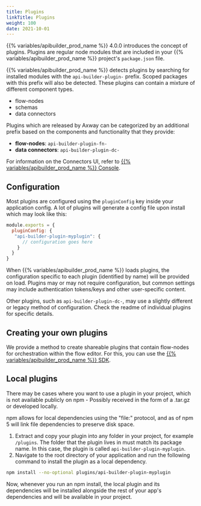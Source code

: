 ```yaml
---
title: Plugins
linkTitle: Plugins
weight: 100
date: 2021-10-01
---
```


{{% variables/apibuilder_prod_name %}} 4.0.0 introduces the concept of plugins. Plugins are regular node modules that are included in your {{% variables/apibuilder_prod_name %}} project's `package.json` file.

{{% variables/apibuilder_prod_name %}} detects plugins by searching for installed modules with the `api-builder-plugin-` prefix. Scoped packages with this prefix will also be detected. These plugins can contain a mixture of different component types.

* flow-nodes
* schemas
* data connectors

Plugins which are released by Axway can be categorized by an additional prefix based on the components and functionality that they provide:

* **flow-nodes**: `api-builder-plugin-fn-`
* **data connectors**: `api-builder-plugin-dc-`

For information on the Connectors UI, refer to [{{% variables/apibuilder_prod_name %}} Console](/docs/developer_guide/console/#Connectors).

## Configuration

Most plugins are configured using the `pluginConfig` key inside your application config. A lot of plugins will generate a config file upon install which may look like this:

```javascript
module.exports = {
  pluginConfig: {
   "api-builder-plugin-myplugin": {
      // configuration goes here
    }
  }
}
```

When {{% variables/apibuilder_prod_name %}} loads plugins, the configuration specific to each plugin (identified by name) will be provided on load. Plugins may or may not require configuration, but common settings may include authentication tokens/keys and other user-specific content.

Other plugins, such as `api-builder-plugin-dc-`, may use a slightly different or legacy method of configuration. Check the readme of individual plugins for specific details.

## Creating your own plugins

We provide a method to create shareable plugins that contain flow-nodes for orchestration within the flow editor. For this, you can use the [{{% variables/apibuilder_prod_name %}} SDK](/docs/developer_guide/sdk/).

## Local plugins

There may be cases where you want to use a plugin in your project, which is not available publicly on npm - Possibly received in the form of a .tar.gz or developed locally.

npm allows for local dependencies using the "file:" protocol, and as of npm 5 will link file dependencies to preserve disk space.

1. Extract and copy your plugin into any folder in your project, for example `/plugins`.
  The folder that the plugin lives in must match its package name. In this case, the plugin is called `api-builder-plugin-myplugin`.
1. Navigate to the root directory of your application and run the following command to install the plugin as a local dependency.

  ```bash
  npm install --no-optional plugins/api-builder-plugin-myplugin
  ```

  Now, whenever you run an npm install, the local plugin and its dependencies will be installed alongside the rest of your app's dependencies and will be available in your project.
